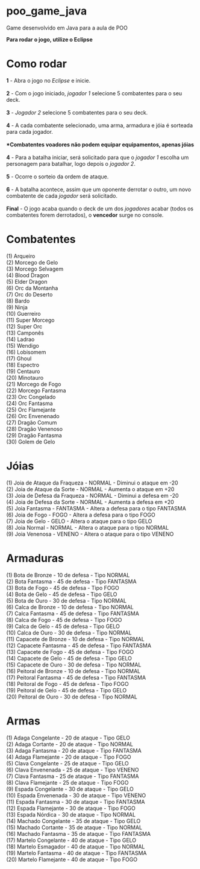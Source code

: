 # poo_game_java
Game desenvolvido em Java para a aula de POO

<b>Para rodar o jogo, utilize o Eclipse</b>

<h1>Como rodar</h1>

<b>1</b> - Abra o jogo no <i>Eclipse</i> e inicie.<br><br>
<b>2</b> - Com o jogo iniciado, <i>jogador 1</i> selecione 5 combatentes para o seu deck.<br><br>
<b>3</b> - <i>Jogador 2</i> selecione 5 combatentes para o seu deck.<br><br>
<b>4</b> - A cada combatente selecionado, uma arma, armadura e jóia é sorteada para cada jogador.<br><br>
<b>*Combatentes voadores não podem equipar equipamentos, apenas jóias</b><br><br>
<b>4</b> - Para a batalha iniciar, será solicitado para que o <i>jogador 1</i> escolha um personagem para batalhar, logo depois o <i>jogador 2</i>.<br><br>
<b>5</b> - Ocorre o sorteio da ordem de ataque.<br><br>
<b>6</b> - A batalha acontece, assim que um oponente derrotar o outro, um novo combatente de cada <i>jogador</i> será solicitado.<br><br>
<b>Final</b> - O jogo acaba quando o deck de um dos <i>jogadores</i> acabar (todos os combatentes forem derrotados), o <b>vencedor</b> surge no console.

Combatentes
======

(1) Arqueiro <br>
(2) Morcego de Gelo <br>
(3) Morcego Selvagem <br>
(4) Blood Dragon <br>
(5) Elder Dragon <br>
(6) Orc da Montanha<br>
(7) Orc do Deserto<br>
(8) Bardo<br>
(9) Ninja<br>
(10) Guerreiro<br>
(11) Super Morcego<br>
(12) Super Orc<br>
(13) Camponês<br>
(14) Ladrao<br>
(15) Wendigo<br>
(16) Lobisomem<br>
(17) Ghoul<br>
(18) Espectro<br>
(19) Centauro<br>
(20) Minotauro<br>
(21) Morcego de Fogo<br>
(22) Morcego Fantasma<br>
(23) Orc Congelado<br>
(24) Orc Fantasma<br>
(25) Orc Flamejante <br>
(26) Orc Envenenado <br>
(27) Dragão Comum<br>
(28) Dragão Venenoso<br>
(29) Dragão Fantasma<br>
(30) Golem de Gelo<br>

Jóias
======

(1) Joia de Ataque da Fraqueza - NORMAL - Diminui o ataque em -20 <br>
(2) Joia de Ataque da Sorte - NORMAL - Aumenta o ataque em +20 <br>
(3) Joia de Defesa da Fraqueza - NORMAL - Diminui a defesa em -20 <br>
(4) Joia de Defesa da Sorte - NORMAL - Aumenta a defesa em +20 <br>
(5) Joia Fantasma - FANTASMA - Altera a defesa para o tipo FANTASMA <br>
(6) Joia de Fogo - FOGO - Altera a defesa para o tipo FOGO <br>
(7) Joia de Gelo - GELO - Altera o ataque para o tipo GELO <br>
(8) Joia Normal - NORMAL - Altera o ataque para o tipo NORMAL <br>
(9) Joia Venenosa - VENENO - Altera o ataque para o tipo VENENO <br>


Armaduras
======

(1) Bota de Bronze - 10 de defesa - Tipo NORMAL <br>
(2) Bota Fantasma - 45 de defesa - Tipo FANTASMA <br>
(3) Bota de Fogo - 45 de defesa - Tipo FOGO <br>
(4) Bota de Gelo - 45 de defesa - Tipo GELO <br>
(5) Bota de Ouro - 30 de defesa - Tipo NORMAL <br>
(6) Calca de Bronze - 10 de defesa - Tipo NORMAL <br>
(7) Calca Fantasma - 45 de defesa - Tipo FANTASMA <br>
(8) Calca de Fogo - 45 de defesa - Tipo FOGO <br>
(9) Calca de Gelo - 45 de defesa - Tipo GELO <br>
(10) Calca de Ouro - 30 de defesa - Tipo NORMAL <br>
(11) Capacete de Bronze - 10 de defesa - Tipo NORMAL <br>
(12) Capacete Fantasma - 45 de defesa - Tipo FANTASMA <br>
(13) Capacete de Fogo - 45 de defesa - Tipo FOGO <br>
(14) Capacete de Gelo - 45 de defesa - Tipo GELO <br>
(15) Capacete de Ouro - 30 de defesa - Tipo NORMAL <br>
(16) Peitoral de Bronze - 10 de defesa - Tipo NORMAL <br>
(17) Peitoral Fantasma - 45 de defesa - Tipo FANTASMA <br>
(18) Peitoral de Fogo - 45 de defesa - Tipo FOGO <br>
(19) Peitoral de Gelo - 45 de defesa - Tipo GELO <br>
(20) Peitoral de Ouro - 30 de defesa - Tipo NORMAL <br>

Armas
======

(1) Adaga Congelante - 20 de ataque - Tipo GELO <br>
(2) Adaga Cortante - 20 de ataque - Tipo NORMAL <br>
(3) Adaga Fantasma - 20 de ataque - Tipo FANTASMA <br>
(4) Adaga Flamejante - 20 de ataque - Tipo FOGO <br>
(5) Clava Congelante - 25 de ataque - Tipo GELO <br>
(6) Clava Envenenada - 25 de ataque - Tipo VENENO <br>
(7) Clava Fantasma - 25 de ataque - Tipo FANTASMA <br>
(8) Clava Flamejante - 25 de ataque - Tipo FOGO <br>
(9) Espada Congelante - 30 de ataque - Tipo GELO <br>
(10) Espada Envenenada - 30 de ataque - Tipo VENENO <br>
(11) Espada Fantasma - 30 de ataque - Tipo FANTASMA <br>
(12) Espada Flamejante - 30 de ataque - Tipo FOGO <br>
(13) Espada Nórdica - 30 de ataque - Tipo NORMAL <br>
(14) Machado Congelante - 35 de ataque - Tipo GELO <br>
(15) Machado Cortante - 35 de ataque - Tipo NORMAL <br>
(16) Machado Fantasma - 35 de ataque - Tipo FANTASMA <br>
(17) Martelo Congelante - 40 de ataque - Tipo GELO <br>
(18) Martelo Esmagador - 40 de ataque - Tipo NORMAL <br>
(19) Martelo Fantasma - 40 de ataque - Tipo FANTASMA <br>
(20) Martelo Flamejante - 40 de ataque - Tipo FOGO <br>

